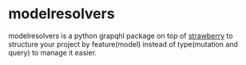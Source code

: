 # modelresolvers

modelresolvers is a python grapqhl package on top of [strawberry](https://github.com/strawberry-graphql/strawberry) to structure
your project by feature(model) instead of type(mutation and query) to manage
it easier.
